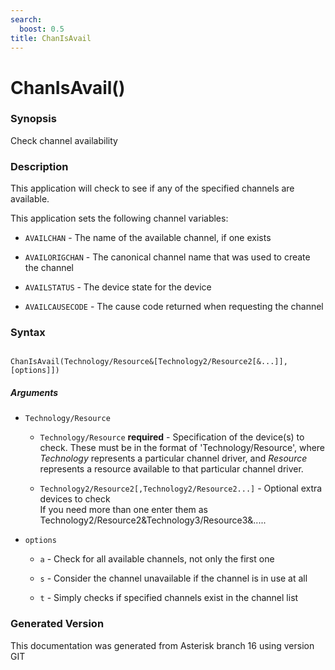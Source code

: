 ```yaml
---
search:
  boost: 0.5
title: ChanIsAvail
---
```


# ChanIsAvail()

### Synopsis

Check channel availability

### Description

This application will check to see if any of the specified channels are available.<br>

This application sets the following channel variables:<br>


* `AVAILCHAN` - The name of the available channel, if one exists<br>

* `AVAILORIGCHAN` - The canonical channel name that was used to create the channel<br>

* `AVAILSTATUS` - The device state for the device<br>

* `AVAILCAUSECODE` - The cause code returned when requesting the channel<br>

### Syntax


```

ChanIsAvail(Technology/Resource&[Technology2/Resource2[&...]],[options]])
```
##### Arguments


* `Technology/Resource`

    * `Technology/Resource` **required** - Specification of the device(s) to check. These must be in the format of 'Technology/Resource', where _Technology_ represents a particular channel driver, and _Resource_ represents a resource available to that particular channel driver.<br>

    * `Technology2/Resource2[,Technology2/Resource2...]` - Optional extra devices to check<br>
If you need more than one enter them as Technology2/Resource2&Technology3/Resource3&.....<br>

* `options`

    * `a` - Check for all available channels, not only the first one<br>


    * `s` - Consider the channel unavailable if the channel is in use at all<br>


    * `t` - Simply checks if specified channels exist in the channel list<br>



### Generated Version

This documentation was generated from Asterisk branch 16 using version GIT 
